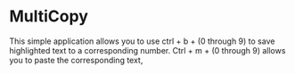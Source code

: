 # MultiCopy
This simple application allows you to use ctrl + b  + (0 through 9) to save highlighted text to a corresponding number. Ctrl + m + (0 through 9) allows you to paste the corresponding text,
